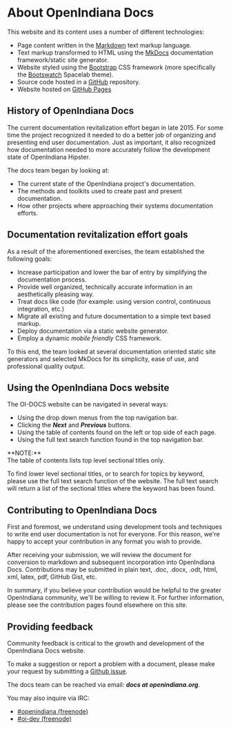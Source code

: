 <!--

The contents of this Documentation are subject to the Public Documentation License Version 1.01
(the "License"); you may only use this Documentation if you comply with the terms of this License.
A copy of the License is available at http://illumos.org/license/PDL.

The Original Documentation is _________________.

The Initial Writer of the Original Documentation is ___________ Copyright (C)_________[Insert year(s)].
All Rights Reserved. (Initial Writer contact(s):________________[Insert hyperlink/alias]).

Contributor(s): ______________________________________.

Portions created by ______ are Copyright (C)_________[Insert year(s)].
All Rights Reserved. (Contributor contact(s):________________[Insert hyperlink/alias]).

-->

# About OpenIndiana Docs

This website and its content uses a number of different technologies:

* Page content written in the [Markdown](https://daringfireball.net/projects/markdown/) text markup language.
* Text markup transformed to HTML using the [MkDocs](http://www.mkdocs.org/) documentation framework/static site generator.
* Website styled using the [Bootstrap](http://getbootstrap.com/) CSS framework (more specifically the [Bootswatch](https://bootswatch.com/) Spacelab theme).
* Source code hosted in a [GitHub](https://github.com/openindiana/oi-docs) repository.
* Website hosted on [GitHub Pages](https://pages.github.com/)


## History of OpenIndiana Docs

The current documentation revitalization effort began in late 2015.
For some time the project recognized it needed to do a better job of organizing and presenting end user documentation.
Just as important, it also recognized how documentation needed to more accurately follow the development state of OpenIndiana Hipster.

The docs team began by looking at:

* The current state of the OpenIndiana project's documentation.
* The methods and toolkits used to create past and present documentation.
* How other projects where approaching their systems documentation efforts.


## Documentation revitalization effort goals

As a result of the aforementioned exercises, the team established the following goals:

* Increase participation and lower the bar of entry by simplifying the documentation process.
* Provide well organized, technically accurate information in an aesthetically pleasing way.
* Treat docs like code (for example: using version control, continuous integration, etc.)
* Migrate all existing and future documentation to a simple text based markup.
* Deploy documentation via a static website generator.
* Employ a dynamic _mobile friendly_ CSS framework.

To this end, the team looked at several documentation oriented static site generators and selected MkDocs for its simplicity, ease of use, and professional quality output.


## Using the OpenIndiana Docs website

The OI-DOCS website can be navigated in several ways:

* Using the drop down menus from the top navigation bar.
* Clicking the _**Next**_ and _**Previous**_ buttons.
* Using the table of contents found on the left or top side of each page.
* Using the full text search function found in the top navigation bar.

<!-- NOTE: --> <i class="fa fa-info-circle fa-lg" aria-hidden="true"></i> **NOTE:**
<div class="well">
The table of contents lists top level sectional titles only.

To find lower level sectional titles, or to search for topics by keyword, please use the full text search function of the website.
The full text search will return a list of the sectional titles where the keyword has been found.
</div>


## Contributing to OpenIndiana Docs

First and foremost, we understand using development tools and techniques to write end user documentation is not for everyone.
For this reason, we're happy to accept your contribution in any format you wish to provide.

After receiving your submission, we will review the document for conversion to markdown and subsequent incorporation into OpenIndiana Docs.
Contributions may be submitted in plain text, .doc, .docx, .odt, html, xml, latex, pdf, GitHub Gist, etc.

In summary, if you believe your contribution would be helpful to the greater OpenIndiana community, we'll be willing to review it.
For further information, please see the contribution pages found elsewhere on this site.


## Providing feedback

Community feedback is critical to the growth and development of the OpenIndiana Docs website.

To make a suggestion or report a problem with a document, please make your request by submitting a [Github issue](https://github.com/OpenIndiana/oi-docs/issues).

The docs team can be reached via email: _**docs at openindiana.org**_.

You may also inquire via IRC:

* [#openindiana (freenode)](irc://irc.freenode.net/openindiana)
* [#oi-dev (freenode)](irc://irc.freenode.net/oi-dev)
